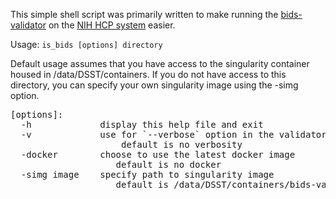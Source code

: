 
This simple shell script was primarily written to make running the [bids-validator](https://github.com/bids-standard/bids-validator) on the [NIH HCP system](https://hpc.nih.gov) easier.

Usage: `is_bids [options] directory`

Default usage assumes that you have access to the singularity container housed
in /data/DSST/containers. If you do not have access to this directory, you can
specify your own singularity image using the -simg option.

<pre>
[options]:  
  -h             display this help file and exit  
  -v             use for `--verbose` option in the validator  
                     default is no verbosity  
  -docker        choose to use the latest docker image  
                    default is no docker  
  -simg image    specify path to singularity image  
                    default is /data/DSST/containers/bids-validator-1.2.5.simg  
</pre>